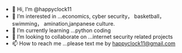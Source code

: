 - 👋 Hi, I’m @happyclock11
- 👀 I’m interested in ...economics, cyber security， basketball，swimming， amination,janpanese culture.
- 🌱 I’m currently learning ...python coding
- 💞️ I’m looking to collaborate on ...internet security related projects
- 📫 How to reach me ...please text me by happyclock11@gmail.com

<!---
happyclock11/happyclock11 is a ✨ special ✨ repository because its `README.md` (this file) appears on your GitHub profile.
You can click the Preview link to take a look at your changes.
--->
